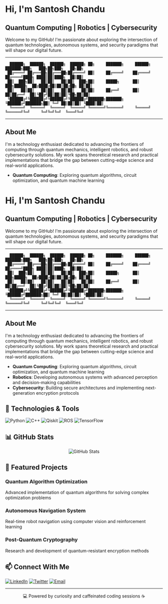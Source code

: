 # Hi, I'm Santosh Chandu

## Quantum Computing | Robotics | Cybersecurity

Welcome to my GitHub! I'm passionate about exploring the intersection of quantum technologies, autonomous systems, and security paradigms that will shape our digital future.

---

```
  ██████╗  ██████╗  ██████╗  ██████╗ ██╗     ███████╗     ██████╗ ███████╗███╗   ███╗██╗███╗   ██╗██╗
 ██╔════╝ ██╔═══██╗██╔═══██╗██╔════╝ ██║     ██╔════╝    ██╔════╝ ██╔════╝████╗ ████║██║████╗  ██║██║
 ██║  ███╗██║   ██║██║   ██║██║  ███╗██║     █████╗      ██║  ███╗█████╗  ██╔████╔██║██║██╔██╗ ██║██║
 ██║   ██║██║   ██║██║   ██║██║   ██║██║     ██╔══╝      ██║   ██║██╔══╝  ██║╚██╔╝██║██║██║╚██╗██║██║
 ╚██████╔╝╚██████╔╝╚██████╔╝╚██████╔╝███████╗███████╗    ╚██████╔╝███████╗██║ ╚═╝ ██║██║██║ ╚████║██║
  ╚═════╝  ╚═════╝  ╚═════╝  ╚═════╝ ╚══════╝╚══════╝     ╚═════╝ ╚══════╝╚═╝     ╚═╝╚═╝╚═╝  ╚═══╝╚═╝
```

---

## About Me

I'm a technology enthusiast dedicated to advancing the frontiers of computing through quantum mechanics, intelligent robotics, and robust cybersecurity solutions. My work spans theoretical research and practical implementations that bridge the gap between cutting-edge science and real-world applications.

- **Quantum Computing**: Exploring quantum algorithms, circuit optimization, and quantum machine learning
# Hi, I'm Santosh Chandu

## Quantum Computing | Robotics | Cybersecurity

Welcome to my GitHub! I'm passionate about exploring the intersection of quantum technologies, autonomous systems, and security paradigms that will shape our digital future.

---

```
  ██████╗  ██████╗  ██████╗  ██████╗ ██╗     ███████╗     ██████╗ ███████╗███╗   ███╗██╗███╗   ██╗██╗
 ██╔════╝ ██╔═══██╗██╔═══██╗██╔════╝ ██║     ██╔════╝    ██╔════╝ ██╔════╝████╗ ████║██║████╗  ██║██║
 ██║  ███╗██║   ██║██║   ██║██║  ███╗██║     █████╗      ██║  ███╗█████╗  ██╔████╔██║██║██╔██╗ ██║██║
 ██║   ██║██║   ██║██║   ██║██║   ██║██║     ██╔══╝      ██║   ██║██╔══╝  ██║╚██╔╝██║██║██║╚██╗██║██║
 ╚██████╔╝╚██████╔╝╚██████╔╝╚██████╔╝███████╗███████╗    ╚██████╔╝███████╗██║ ╚═╝ ██║██║██║ ╚████║██║
  ╚═════╝  ╚═════╝  ╚═════╝  ╚═════╝ ╚══════╝╚══════╝     ╚═════╝ ╚══════╝╚═╝     ╚═╝╚═╝╚═╝  ╚═══╝╚═╝
```

---

## About Me

I'm a technology enthusiast dedicated to advancing the frontiers of computing through quantum mechanics, intelligent robotics, and robust cybersecurity solutions. My work spans theoretical research and practical implementations that bridge the gap between cutting-edge science and real-world applications.

- **Quantum Computing**: Exploring quantum algorithms, circuit optimization, and quantum machine learning
- **Robotics**: Developing autonomous systems with advanced perception and decision-making capabilities
- **Cybersecurity**: Building secure architectures and implementing next-generation encryption protocols

## 🔧 Technologies & Tools

![Python](https://img.shields.io/badge/-Python-3776AB?style=flat-square&logo=python&logoColor=white)
![C++](https://img.shields.io/badge/-C++-00599C?style=flat-square&logo=c%2B%2B&logoColor=white)
![Qiskit](https://img.shields.io/badge/-Qiskit-6929C4?style=flat-square&logo=qiskit&logoColor=white)
![ROS](https://img.shields.io/badge/-ROS-22314E?style=flat-square&logo=ros&logoColor=white)
![TensorFlow](https://img.shields.io/badge/-TensorFlow-FF6F00?style=flat-square&logo=tensorflow&logoColor=white)

## 📊 GitHub Stats

<p align="center">
  <img src="https://github-readme-stats.vercel.app/api?username=YourUsername&show_icons=true&theme=radical" alt="GitHub Stats" />
</p>

## 🚀 Featured Projects

### Quantum Algorithm Optimization
Advanced implementation of quantum algorithms for solving complex optimization problems

### Autonomous Navigation System
Real-time robot navigation using computer vision and reinforcement learning

### Post-Quantum Cryptography
Research and development of quantum-resistant encryption methods

## 📫 Connect With Me

[![LinkedIn](https://img.shields.io/badge/-LinkedIn-0077B5?style=flat-square&logo=linkedin&logoColor=white)](https://linkedin.com/in/yourprofile)
[![Twitter](https://img.shields.io/badge/-Twitter-1DA1F2?style=flat-square&logo=twitter&logoColor=white)](https://twitter.com/yourhandle)
[![Email](https://img.shields.io/badge/-Email-D14836?style=flat-square&logo=gmail&logoColor=white)](mailto:your.email@example.com)

---

<p align="center">
  💻 Powered by curiosity and caffeinated coding sessions ☕
</p>
